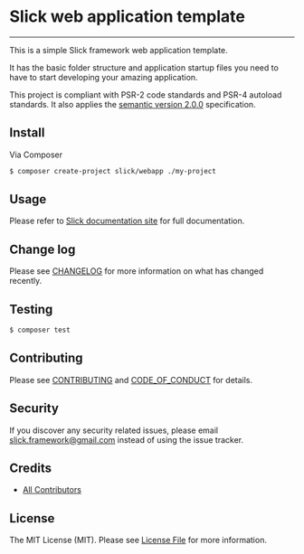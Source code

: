 # Slick web application template
---

This is a simple Slick framework web application template.

It has the basic folder structure and application startup files you need
to have to start developing your amazing application.

This project is compliant with PSR-2 code standards and PSR-4 autoload standards. It
also applies the [semantic version 2.0.0](http://semver.org) specification.

## Install

Via Composer

``` bash
$ composer create-project slick/webapp ./my-project
```

## Usage
Please refer to [Slick documentation site](http://www.slick-framework.com) for full documentation.

## Change log

Please see [CHANGELOG](CHANGELOG.md) for more information on what has changed recently.

## Testing

``` bash
$ composer test
```

## Contributing

Please see [CONTRIBUTING](CONTRIBUTING.md) and [CODE_OF_CONDUCT](CONDUCT.md) for details.

## Security

If you discover any security related issues, please email slick.framework@gmail.com instead of using the issue tracker.

## Credits

- [All Contributors][link-contributors]

## License

The MIT License (MIT). Please see [License File](LICENSE) for more information.

[link-contributors]: https://github.com/slickframework/webapp/graphs/contributors